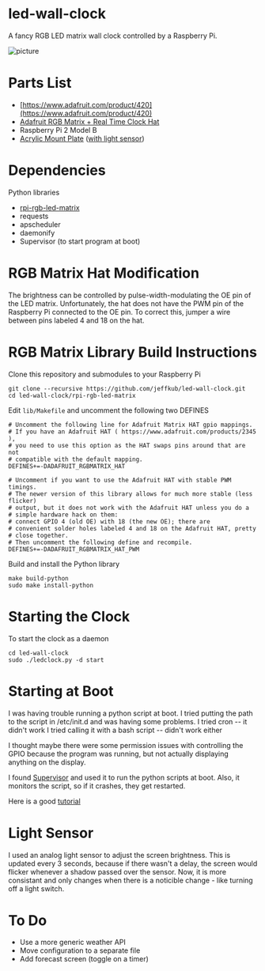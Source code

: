 # led-wall-clock
A fancy RGB LED matrix wall clock controlled by a Raspberry Pi.

![picture](http://michaellunzer.com/img/lunzpi_finished2.jpg)

# Parts List
- [https://www.adafruit.com/product/420](https://www.adafruit.com/product/420)
- [Adafruit RGB Matrix + Real Time Clock Hat](https://www.adafruit.com/product/2345)
- Raspberry Pi 2 Model B
- [Acrylic Mount Plate](http://www.ponoko.com/build-your-own/furniture/led-wall-clock-plate-13293#) ([with light sensor](http://www.ponoko.com/build-your-own/furniture/led-wall-clock-plate-rev2-13311))

# Dependencies
Python libraries
- [rpi-rgb-led-matrix](https://github.com/hzeller/rpi-rgb-led-matrix)
- requests
- apscheduler
- daemonify
- Supervisor (to start program at boot)

# RGB Matrix Hat Modification
The brightness can be controlled by pulse-width-modulating the OE pin of the LED matrix.  Unfortunately, the hat does not have the PWM pin of the Raspberry Pi connected to the OE pin.  To correct this, jumper a wire between pins labeled 4 and 18 on the hat.

# RGB Matrix Library Build Instructions
Clone this repository and submodules to your Raspberry Pi
```
git clone --recursive https://github.com/jeffkub/led-wall-clock.git
cd led-wall-clock/rpi-rgb-led-matrix
```
Edit `lib/Makefile` and uncomment the following two DEFINES
```
# Uncomment the following line for Adafruit Matrix HAT gpio mappings.
# If you have an Adafruit HAT ( https://www.adafruit.com/products/2345 ),
# you need to use this option as the HAT swaps pins around that are not
# compatible with the default mapping.
DEFINES+=-DADAFRUIT_RGBMATRIX_HAT

# Uncomment if you want to use the Adafruit HAT with stable PWM timings.
# The newer version of this library allows for much more stable (less flicker)
# output, but it does not work with the Adafruit HAT unless you do a
# simple hardware hack on them:
# connect GPIO 4 (old OE) with 18 (the new OE); there are
# convenient solder holes labeled 4 and 18 on the Adafruit HAT, pretty
# close together.
# Then uncomment the following define and recompile.
DEFINES+=-DADAFRUIT_RGBMATRIX_HAT_PWM
```
Build and install the Python library
```
make build-python
sudo make install-python
```
# Starting the Clock
To start the clock as a daemon
```
cd led-wall-clock
sudo ./ledclock.py -d start
```

# Starting at Boot
I was having trouble running a python script at boot. I tried putting the path to the script in /etc/init.d and was having some problems.
I tried cron -- it didn't work
I tried calling it with a bash script -- didn't work either

I thought maybe there were some permission issues with controlling the GPIO because the program was running, but not actually displaying anything on the display.

I found [Supervisor](http://supervisord.org/) and used it to run the python scripts at boot. Also, it monitors the script, so if it crashes, they get restarted.

Here is a good [tutorial](https://serversforhackers.com/monitoring-processes-with-supervisord)

# Light Sensor

I used an analog light sensor to adjust the screen brightness. This is updated every 3 seconds, because if there wasn't a delay, the screen would flicker whenever a shadow passed over the sensor. Now, it is more consistant and only changes when there is a noticible change - like turning off a light switch. 

# To Do
- Use a more generic weather API
- Move configuration to a separate file
- Add forecast screen (toggle on a timer)
